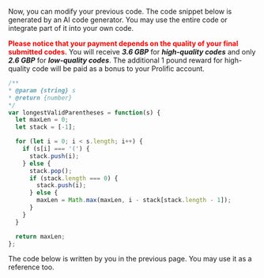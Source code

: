 Now, you can modify your previous code.  The code snippet below is generated by an AI code generator. You may use the entire code or integrate part of it into your own code. 



<span style="color: red;">**Please notice that your payment depends on the quality of your final submitted codes.**</span> You will receive ***3.6 GBP*** for ***high-quality codes*** and only ***2.6 GBP*** for ***low-quality codes***. The additional 1 pound reward for high-quality code will be paid as a bonus to your Prolific account.  

```javascript
/**
* @param {string} s
* @return {number}
*/
var longestValidParentheses = function(s) {
  let maxLen = 0;
  let stack = [-1];

  for (let i = 0; i < s.length; i++) {
    if (s[i] === '(') {
      stack.push(i);
    } else {
      stack.pop();
      if (stack.length === 0) {
        stack.push(i);
      } else {
        maxLen = Math.max(maxLen, i - stack[stack.length - 1]);
      }
    }
  }

  return maxLen;
};
```

The code below is written by you in the previous page. You may use it as a reference too. 
